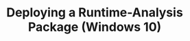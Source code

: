 ---
title: Deploying a Runtime-Analysis Package (Windows 10)
description: When you deploy a runtime-analysis package, you are deploying it to your test environment for compatibility testing.
redirect_url: https://technet.microsoft.com/en-us/itpro/windows/deploy/manage-windows-upgrades-with-upgrade-analytics
---